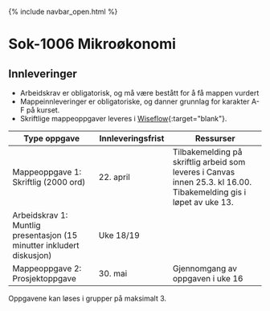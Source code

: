 {% include navbar_open.html %}
# Sok-1006 Mikroøkonomi   

## Innleveringer 

- Arbeidskrav er obligatorisk, og må være bestått for å få mappen vurdert
- Mappeinnleveringer er obligatoriske, og danner grunnlag for karakter A-F på kurset.
- Skriftlige mappeoppgaver leveres i [Wiseflow](https://europe.wiseflow.net/login/license/6){:target="blank"}. 


| Type oppgave <img width=150/>      | Innleveringsfrist <img width=30/> | Ressurser <img width=200/>  |
|------------------------------------------------------------------------------------|-----------|--------------------------------------|
|Mappeoppgave 1: Skriftlig (2000 ord)                     |  22. april  | Tilbakemelding på skriftlig arbeid som leveres i Canvas innen 25.3. kl 16.00. Tibakemelding gis i løpet av uke 13.    |
|Arbeidskrav 1: Muntlig presentasjon (15 minutter inkludert diskusjon)                        | Uke 18/19    |   |
|Mappeoppgave 2: Prosjektoppgave                       | 30. mai   | Gjennomgang av oppgaven i uke 16   |


Oppgavene kan løses i grupper på maksimalt 3.
